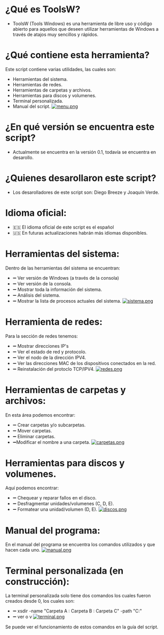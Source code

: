 # ¿Qué es ToolsW?
- ToolsW (Tools Windows) es una herramienta de libre uso y código abierto para aquellos que deseen utilizar herramientas de Windows a través de atajos muy sencillos y rápidos.

# ¿Qué contiene esta herramienta?
Este script contiene varias utilidades, las cuales son:
-  Herramientas del sistema.
-  Herramientas de redes.
-  Herramientas de carpetas y archivos.
-  Herramientas para discos y volumenes.
-  Terminal personalizada.
-  Manual del script.
[![menu.png](https://i.postimg.cc/BbgZxTzs/menu.png)](https://postimg.cc/ZvWhmdZD)

# ¿En qué versión se encuentra este script?
- Actualmente se encuentra en la versión 0.1, todavía se encuentra en desarollo.

# ¿Quienes desarollaron este script?
- Los desarolladores de este script son: Diego Breeze y Joaquín Verde.

# Idioma oficial:
- 🇪🇸 El idioma oficial de este script es el español
- 🇺🇸 En futuras actualizaciones habrán más idiomas disponibles.

# Herramientas del sistema:
Dentro de las herramientas del sistema se encuentran:
- ➖ Ver versión de Windows (a través de la consola)
- ➖ Ver versión de la consola.
- ➖ Mostrar toda la información del sistema.
- ➖ Análisis del sistema.
- ➖ Mostrar la lista de procesos actuales del sistema.
[![sistema.png](https://i.postimg.cc/X7jYnPZv/sistema.png)](https://postimg.cc/G9fCQqx0)

# Herramienta de redes: 
Para la sección de redes tenemos:
- ➖ Mostrar direcciones IP's
- ➖ Ver el estado de red y protocolo.
- ➖ Ver el nodo de la dirección IPV4.
- ➖ Ver las direcciones MAC de los dispositivos conectados en la red.
- ➖ Reinstalación del protoclo TCP/IPV4.
[![redes.png](https://i.postimg.cc/Xq37GHQQ/redes.png)](https://postimg.cc/bDCj4TXt)

# Herramientas de carpetas y archivos:
En esta área podemos encontrar:
- ➖ Crear carpetas y/o subcarpetas.
- ➖ Mover carpetas.
- ➖ Eliminar carpetas.
- ➖Modificar el nombre a una carpeta.
[![carpetas.png](https://i.postimg.cc/hGzGH7Xb/carpetas.png)](https://postimg.cc/3yh7GNCd)

# Herramientas para discos y volumenes.
Aquí podemos encontrar:
- ➖ Chequear y reparar fallos en el disco.
- ➖ Desfragmentar unidades/volumenes (C, D, E).
- ➖ Formatear una unidad/volumen (D, E). 
[![discos.png](https://i.postimg.cc/PqgqhrZG/discos.png)](https://postimg.cc/gwKpHpN4)

# Manual del programa:
En el manual del programa se encuentra los comandos utilizados y que hacen cada uno.
[![manual.png](https://i.postimg.cc/tTF4gQts/manual.png)](https://postimg.cc/625XHPPK)

# Terminal personalizada (en construcción):
La terminal personalizada solo tiene dos comandos los cuales fueron creados desde 0, los cuales son:
- ➖ xsdir -name "Carpeta A : Carpeta B : Carpeta C" -path "C:\" 
- ➖ ver o v
[![terminal.png](https://i.postimg.cc/sf92dzg8/terminal.png)](https://postimg.cc/Lh5SLrfB)

Se puede ver el funcionamiento de estos comandos en la guía del script.
